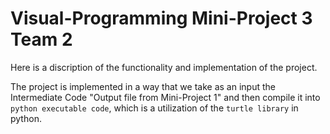 # Visual-Programming Mini-Project 3 Team 2

Here is a discription of the functionality and implementation of the project.

The project is implemented in a way that we take as an input the Intermediate Code "Output file from Mini-Project 1" and then compile it into `python executable code`, which is a utilization of the `turtle library` in python. 